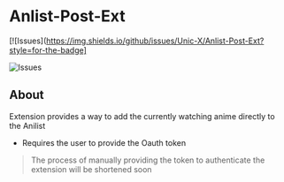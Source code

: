 # Anlist-Post-Ext

[![Issues](https://img.shields.io/github/issues/Unic-X/Anlist-Post-Ext?style=for-the-badge]

![Issues](https://img.shields.io/github/issues/Unic-X/Anlist-Post-Ext?style=for-the-badge)
## About

Extension provides a way to add the currently watching anime directly to the Anilist
- Requires the user to provide the Oauth token 
> The process of manually providing the token to authenticate the extension will be shortened soon 
